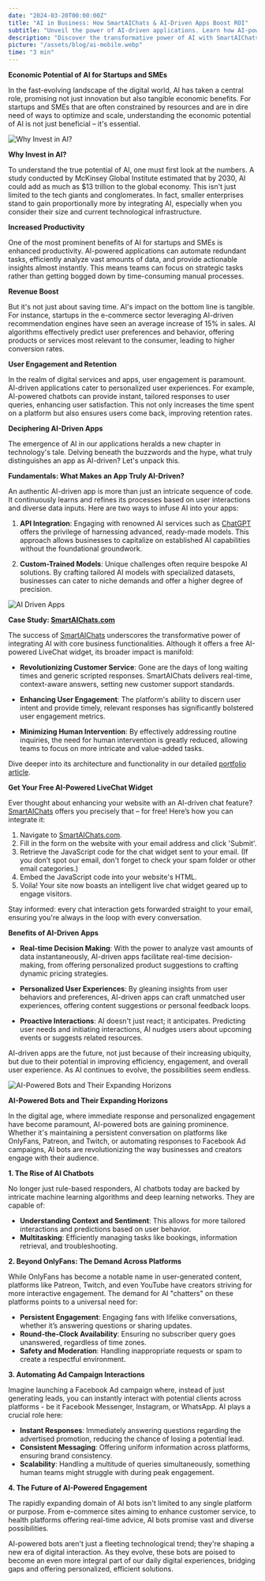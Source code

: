```yaml
---
date: "2024-03-20T00:00:00Z"
title: "AI in Business: How SmartAIChats & AI-Driven Apps Boost ROI"
subtitle: "Unveil the power of AI-driven applications. Learn how AI-powered business solutions elevate ROI and efficiency."
description: "Discover the transformative power of AI with SmartAIChats – a leading AI-powered LiveChat widget. Dive into AI-driven mobile apps, business applications, and understand their unparalleled potential for startups and SMEs."
picture: "/assets/blog/ai-mobile.webp"
time: "3 min"
---
```

**Economic Potential of AI for Startups and SMEs**

In the fast-evolving landscape of the digital world, AI has taken a central role, promising not just innovation but also tangible economic benefits. For startups and SMEs that are often constrained by resources and are in dire need of ways to optimize and scale, understanding the economic potential of AI is not just beneficial – it's essential.

![Why Invest in AI?](https://vasilkoff.com/assets/blog/ai-futuristic-graphic.webp)

**Why Invest in AI?**

To understand the true potential of AI, one must first look at the numbers. A study conducted by McKinsey Global Institute estimated that by 2030, AI could add as much as $13 trillion to the global economy. This isn't just limited to the tech giants and conglomerates. In fact, smaller enterprises stand to gain proportionally more by integrating AI, especially when you consider their size and current technological infrastructure.

**Increased Productivity**

One of the most prominent benefits of AI for startups and SMEs is enhanced productivity. AI-powered applications can automate redundant tasks, efficiently analyze vast amounts of data, and provide actionable insights almost instantly. This means teams can focus on strategic tasks rather than getting bogged down by time-consuming manual processes. 

**Revenue Boost**

But it's not just about saving time. AI's impact on the bottom line is tangible. For instance, startups in the e-commerce sector leveraging AI-driven recommendation engines have seen an average increase of 15% in sales. AI algorithms effectively predict user preferences and behavior, offering products or services most relevant to the consumer, leading to higher conversion rates.

**User Engagement and Retention**

In the realm of digital services and apps, user engagement is paramount. AI-driven applications cater to personalized user experiences. For example, AI-powered chatbots can provide instant, tailored responses to user queries, enhancing user satisfaction. This not only increases the time spent on a platform but also ensures users come back, improving retention rates.

**Deciphering AI-Driven Apps**

The emergence of AI in our applications heralds a new chapter in technology's tale. Delving beneath the buzzwords and the hype, what truly distinguishes an app as AI-driven? Let's unpack this.

**Fundamentals: What Makes an App Truly AI-Driven?**

An authentic AI-driven app is more than just an intricate sequence of code. It continuously learns and refines its processes based on user interactions and diverse data inputs. Here are two ways to infuse AI into your apps:

1. **API Integration**: Engaging with renowned AI services such as [ChatGPT](https://openai.com/chatgpt) offers the privilege of harnessing advanced, ready-made models. This approach allows businesses to capitalize on established AI capabilities without the foundational groundwork.

2. **Custom-Trained Models**: Unique challenges often require bespoke AI solutions. By crafting tailored AI models with specialized datasets, businesses can cater to niche demands and offer a higher degree of precision.

![AI Driven Apps](https://vasilkoff.com/assets/blog/ai-crystal-ball.webp)

**Case Study: [SmartAIChats.com](https://smartaichats.com)**

The success of [SmartAIChats](https://smartaichats.com) underscores the transformative power of integrating AI with core business functionalities. Although it offers a free AI-powered LiveChat widget, its broader impact is manifold:

* **Revolutionizing Customer Service**: Gone are the days of long waiting times and generic scripted responses. SmartAIChats delivers real-time, context-aware answers, setting new customer support standards.
  
* **Enhancing User Engagement**: The platform's ability to discern user intent and provide timely, relevant responses has significantly bolstered user engagement metrics.
  
* **Minimizing Human Intervention**: By effectively addressing routine inquiries, the need for human intervention is greatly reduced, allowing teams to focus on more intricate and value-added tasks.

Dive deeper into its architecture and functionality in our detailed [portfolio article](https://vasilkoff.com/portfolio/smartaichats-com).

**Get Your Free AI-Powered LiveChat Widget**

Ever thought about enhancing your website with an AI-driven chat feature? [SmartAIChats](https://smartaichats.com) offers you precisely that – for free! Here’s how you can integrate it:

1. Navigate to [SmartAIChats.com](https://smartaichats.com).
2. Fill in the form on the website with your email address and click 'Submit'.
3. Retrieve the JavaScript code for the chat widget sent to your email. (If you don’t spot our email, don't forget to check your spam folder or other email categories.)
4. Embed the JavaScript code into your website's HTML.
5. Voila! Your site now boasts an intelligent live chat widget geared up to engage visitors.

Stay informed: every chat interaction gets forwarded straight to your email, ensuring you're always in the loop with every conversation.

**Benefits of AI-Driven Apps**

* **Real-time Decision Making**: With the power to analyze vast amounts of data instantaneously, AI-driven apps facilitate real-time decision-making, from offering personalized product suggestions to crafting dynamic pricing strategies.

* **Personalized User Experiences**: By gleaning insights from user behaviors and preferences, AI-driven apps can craft unmatched user experiences, offering content suggestions or personal feedback loops.

* **Proactive Interactions**: AI doesn't just react; it anticipates. Predicting user needs and initiating interactions, AI nudges users about upcoming events or suggests related resources.

AI-driven apps are the future, not just because of their increasing ubiquity, but due to their potential in improving efficiency, engagement, and overall user experience. As AI continues to evolve, the possibilities seem endless.

![AI-Powered Bots and Their Expanding Horizons](https://vasilkoff.com/assets/blog/ai-futuristic-city.webp)

**AI-Powered Bots and Their Expanding Horizons**

In the digital age, where immediate response and personalized engagement have become paramount, AI-powered bots are gaining prominence. Whether it's maintaining a persistent conversation on platforms like OnlyFans, Patreon, and Twitch, or automating responses to Facebook Ad campaigns, AI bots are revolutionizing the way businesses and creators engage with their audience.

**1. The Rise of AI Chatbots**

No longer just rule-based responders, AI chatbots today are backed by intricate machine learning algorithms and deep learning networks. They are capable of:

* **Understanding Context and Sentiment**: This allows for more tailored interactions and predictions based on user behavior.
* **Multitasking**: Efficiently managing tasks like bookings, information retrieval, and troubleshooting.

**2. Beyond OnlyFans: The Demand Across Platforms**

While OnlyFans has become a notable name in user-generated content, platforms like Patreon, Twitch, and even YouTube have creators striving for more interactive engagement. The demand for AI "chatters" on these platforms points to a universal need for:

* **Persistent Engagement**: Engaging fans with lifelike conversations, whether it’s answering questions or sharing updates.
* **Round-the-Clock Availability**: Ensuring no subscriber query goes unanswered, regardless of time zones.
* **Safety and Moderation**: Handling inappropriate requests or spam to create a respectful environment.

**3. Automating Ad Campaign Interactions**

Imagine launching a Facebook Ad campaign where, instead of just generating leads, you can instantly interact with potential clients across platforms - be it Facebook Messenger, Instagram, or WhatsApp. AI plays a crucial role here:

* **Instant Responses**: Immediately answering questions regarding the advertised promotion, reducing the chance of losing a potential lead.
* **Consistent Messaging**: Offering uniform information across platforms, ensuring brand consistency.
* **Scalability**: Handling a multitude of queries simultaneously, something human teams might struggle with during peak engagement.

**4. The Future of AI-Powered Engagement**

The rapidly expanding domain of AI bots isn't limited to any single platform or purpose. From e-commerce sites aiming to enhance customer service, to health platforms offering real-time advice, AI bots promise vast and diverse possibilities.

AI-powered bots aren't just a fleeting technological trend; they're shaping a new era of digital interaction. As they evolve, these bots are poised to become an even more integral part of our daily digital experiences, bridging gaps and offering personalized, efficient solutions.
        